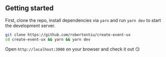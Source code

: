 ## Getting started

First, clone the repo, install dependencies via `yarn` and run `yarn dev` to start the development server.

```bash
git clone https://github.com/robertontiu/create-event-ux
cd create-event-ux && yarn && yarn dev
```

Open `http://localhost:3000` on your browser and check it out :smirk:

